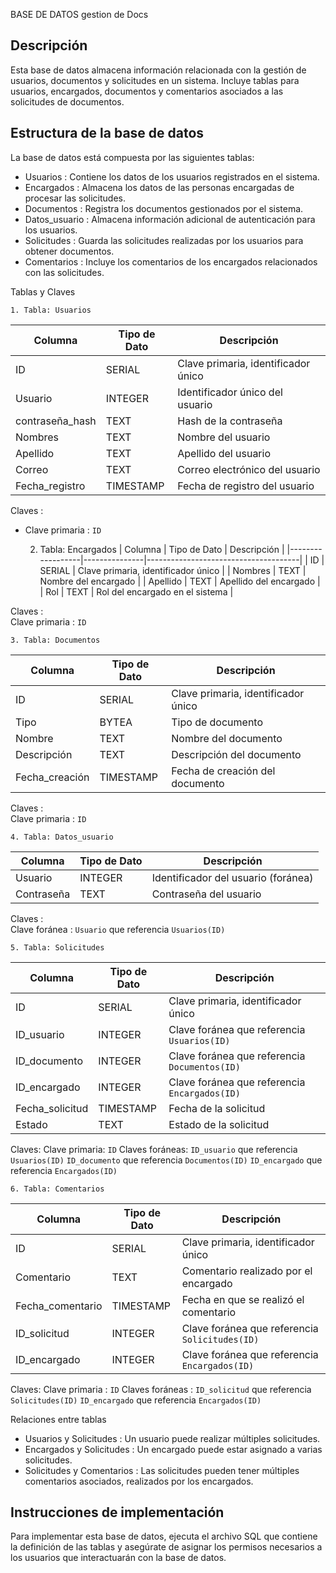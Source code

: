 BASE DE DATOS gestion de Docs

## Descripción
Esta base de datos almacena información relacionada con la gestión de usuarios, documentos y solicitudes en un sistema. Incluye tablas para usuarios, encargados, documentos y comentarios asociados a las solicitudes de documentos.

## Estructura de la base de datos

La base de datos está compuesta por las siguientes tablas:
-   Usuarios  : Contiene los datos de los usuarios registrados en el sistema.
-   Encargados  : Almacena los datos de las personas encargadas de procesar las solicitudes.
-   Documentos  : Registra los documentos gestionados por el sistema.
-   Datos_usuario  : Almacena información adicional de autenticación para los usuarios.
-   Solicitudes  : Guarda las solicitudes realizadas por los usuarios para obtener documentos.
-   Comentarios  : Incluye los comentarios de los encargados relacionados con las solicitudes.

   Tablas y Claves

    1. Tabla: Usuarios
| Columna          | Tipo de Dato  | Descripción                          |
|------------------|---------------|--------------------------------------|
| ID               | SERIAL        | Clave primaria, identificador único  |
| Usuario          | INTEGER       | Identificador único del usuario      |
| contraseña_hash  | TEXT          | Hash de la contraseña                |
| Nombres          | TEXT          | Nombre del usuario                   |
| Apellido         | TEXT          | Apellido del usuario                 |
| Correo           | TEXT          | Correo electrónico del usuario       |
| Fecha_registro   | TIMESTAMP     | Fecha de registro del usuario        |

  Claves  :   
  - Clave primaria  : `ID`

    2. Tabla: Encargados
| Columna          | Tipo de Dato  | Descripción                          |
|------------------|---------------|--------------------------------------|
| ID               | SERIAL        | Clave primaria, identificador único  |
| Nombres          | TEXT          | Nombre del encargado                 |
| Apellido         | TEXT          | Apellido del encargado               |
| Rol              | TEXT          | Rol del encargado en el sistema      |

  Claves  :   
  Clave primaria  : `ID`

    3. Tabla: Documentos
| Columna          | Tipo de Dato  | Descripción                          |
|------------------|---------------|--------------------------------------|
| ID               | SERIAL        | Clave primaria, identificador único  |
| Tipo             | BYTEA         | Tipo de documento                    |
| Nombre           | TEXT          | Nombre del documento                 |
| Descripción      | TEXT          | Descripción del documento            |
| Fecha_creación   | TIMESTAMP     | Fecha de creación del documento      |

  Claves  :   
  Clave primaria  : `ID`

    4. Tabla: Datos_usuario
| Columna          | Tipo de Dato  | Descripción                          |
|------------------|---------------|--------------------------------------|
| Usuario          | INTEGER       | Identificador del usuario (foránea)  |
| Contraseña       | TEXT          | Contraseña del usuario               |

  Claves  :   
  Clave foránea  : `Usuario` que referencia `Usuarios(ID)`

    5. Tabla: Solicitudes
| Columna          | Tipo de Dato  | Descripción                                  |
|------------------|---------------|----------------------------------------------|
| ID               | SERIAL        | Clave primaria, identificador único          |
| ID_usuario       | INTEGER       | Clave foránea que referencia `Usuarios(ID)`  |
| ID_documento     | INTEGER       | Clave foránea que referencia `Documentos(ID)`|
| ID_encargado     | INTEGER       | Clave foránea que referencia `Encargados(ID)`|
| Fecha_solicitud  | TIMESTAMP     | Fecha de la solicitud                        |
| Estado           | TEXT          | Estado de la solicitud                      |

  Claves: 
  Clave primaria: `ID` 
  Claves foráneas: 
  `ID_usuario` que referencia `Usuarios(ID)`
  `ID_documento` que referencia `Documentos(ID)`
  `ID_encargado` que referencia `Encargados(ID)`

    6. Tabla: Comentarios
| Columna           | Tipo de Dato  | Descripción                                      |
|-------------------|---------------|--------------------------------------------------|
| ID                | SERIAL        | Clave primaria, identificador único              |
| Comentario        | TEXT          | Comentario realizado por el encargado            |
| Fecha_comentario  | TIMESTAMP     | Fecha en que se realizó el comentario            |
| ID_solicitud      | INTEGER       | Clave foránea que referencia `Solicitudes(ID)`    |
| ID_encargado      | INTEGER       | Clave foránea que referencia `Encargados(ID)`     |

  Claves:
  Clave primaria  : `ID`
  Claves foráneas  : 
  `ID_solicitud` que referencia `Solicitudes(ID)`
  `ID_encargado` que referencia `Encargados(ID)`

   Relaciones entre tablas
-   Usuarios   y   Solicitudes  : Un usuario puede realizar múltiples solicitudes.
-   Encargados   y   Solicitudes  : Un encargado puede estar asignado a varias solicitudes.
-   Solicitudes   y   Comentarios  : Las solicitudes pueden tener múltiples comentarios asociados, realizados por los encargados.

## Instrucciones de implementación
Para implementar esta base de datos, ejecuta el archivo SQL que contiene la definición de las tablas y asegúrate de asignar los permisos necesarios a los usuarios que interactuarán con la base de datos.

